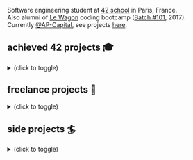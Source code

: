 Software engineering student at [42 school](https://www.42.fr/) in Paris, France.
<br />Also alumni of [Le Wagon](https://www.lewagon.com/fr) coding bootcamp ([Batch #101](https://www.youtube.com/watch?v=zcFJrqtQYM0), 2017).
<br />Currently [@AP-Capital](https://www.linkedin.com/company/ap-capital-advisory/?originalSubdomain=fr), see projects [here](https://github.com/ap-organization).

## achieved 42 projects 🎓
<details><summary>(click to toggle)</summary>
🚧 WIP<br />
  
- [C++ language](https://en.wikipedia.org/wiki/C%2B%2B) projects:
  - [**webserv**](https://github.com/Fraberg/webserv): coded a web server and implemented [http protocol](https://fr.wikipedia.org/wiki/Hypertext_Transfer_Protocol) ([RFCs](https://en.wikipedia.org/wiki/List_of_RFCs) 7230 to 7235), from scratch
  - [**ft_containers**](https://github.com/Fraberg/ft_containers): recoded some [STL containers](https://en.cppreference.com/w/cpp/container) - list, vector, queue, stack and map (as a [binary search tree](https://fr.wikipedia.org/wiki/Arbre_binaire_de_recherche))
  - **C++ 'piscine'**: validated suite of 9 projects made up of severals exercices to learn [OOP (Object-Oriented Programming)](https://en.wikipedia.org/wiki/Object-oriented_programming)

- [C language](https://en.wikipedia.org/wiki/C_(programming_language)) projects:
  - [**philosophers**](https://github.com/Fraberg/philosophers/tree/master): simulated and solved [dining philosophers problem](https://en.wikipedia.org/wiki/Dining_philosophers_problem) with [multithreading](https://en.wikipedia.org/wiki/Multithreading_(computer_architecture))
  - [**minishell**](https://github.com/Fraberg/minishell): coded a [shellscript](https://en.wikipedia.org/wiki/Shell_script) able to run [builtin commands](https://en.wikipedia.org/wiki/Shell_builtin#:~:text=In%20computing%2C%20a%20shell%20builtin,is%20no%20program%20loading%20overhead.) and execute binaries
  - **cub3D**: coded a light version of [Wolfenstein 3D](https://en.wikipedia.org/wiki/Wolfenstein_3D) game with sprites using [raycasting](https://en.wikipedia.org/wiki/Ray_casting) technique
  - **fillit**: coded an algorithm to instantly solve a kind of [tetris puzzle](https://fr.wikipedia.org/wiki/Tetris) game, using [backtracking](https://en.wikipedia.org/wiki/Backtracking)
  - **ft_printf**: recoded [printf](https://en.wikipedia.org/wiki/Printf_format_string), the main C output function
  - **get_next_line()**: coded a fully secured function to read a [file descriptor](https://en.wikipedia.org/wiki/File_descriptor)
  - **libft**: coded a library regrouping usual functions in order to use them in future projects
  - [**C 'piscine' entrance exam**](https://www.42.fr/la-piscine/): 4 weeks long. Ranked top 5% on +800 candidates

- [DevOps](https://en.wikipedia.org/wiki/DevOps) projects (Kubernetes, Docker, Telegraf, InfluxDB, Grafana):
  - **ft_services**: virtualize a network of microservices and do "clustering" with [docker](https://www.docker.com/) and [kubernetes](https://kubernetes.io/) stack
  - **ft_server**: do some system administration with [wordpress](wordpress), [phpmyadmin](https://www.phpmyadmin.net/), [nginx](https://en.wikipedia.org/wiki/Nginx) and [docker](https://www.docker.com/)

- Web projects:
  - [**transcendence**](https://github.com/Fraberg/transcendence) (wip): build containerized webapp for online pong contest with [rails](https://rubyonrails.org/) and [backbonejs](https://backbonejs.org/)
  
- [Assembly language](https://en.wikipedia.org/wiki/Assembly_language) projects:
  - **libasm**: recoded some usual functions

</details>

## freelance projects 💸
<details><summary>(click to toggle)</summary>
🚧 WIP<br />

- in 2020:
  - data analyst support for [finance experts](https://www.aeque-p.com/) in litigations & forensic 
  - web scrapping using [Puppeteer](https://developers.google.com/web/tools/puppeteer) for M&A business dev ([see the code here](https://github.com/Fraberg/ap_capital), [or here](https://github.com/Fraberg/web_scrapping))

- in 2019:
  - [sentimental analysis](https://en.wikipedia.org/wiki/Sentiment_analysis) of twitter trends for a political organization using [twitter API](https://developer.twitter.com/en/docs) and [Google AI APIs](https://cloud.google.com/natural-language)
  - python teacher at [Collège privé Gerson](https://www.gerson-paris.com/) ([see the courses here](https://github.com/Fraberg/cours_de_python_pour_Gerson))

- in 2018:
  - designed, implemented and shipped to production [an order management software](https://www.ordea.co/) used by parisian artisans
</details>

## side projects 🏄
<details><summary>(click to toggle)</summary>
🚧 WIP<br />

- in python:
  - program to transfer all your spotify playlists into youtube music (bc yt music > spotify)
  - program to collect credit card operations daily and classify them into GSheet (with the help of [Budget Insight API](https://www.budget-insight.com/))
  - program to retrieve lyrics on [rap genius](https://genius.com/)
 
- and many other, mostly done while bored in college

</details>
